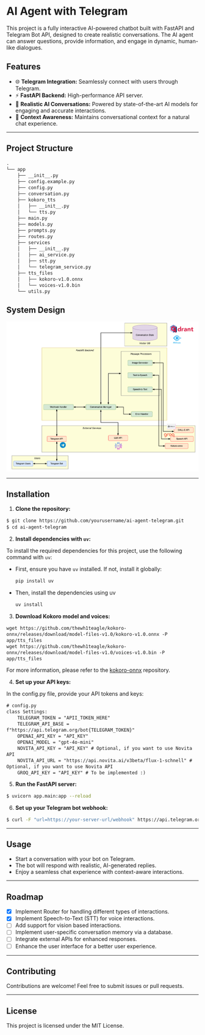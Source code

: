 # AI Agent with Telegram

This project is a fully interactive AI-powered chatbot built with FastAPI and Telegram Bot API, designed to create realistic conversations. The AI agent can answer questions, provide information, and engage in dynamic, human-like dialogues.

## Features

- 🌐 **Telegram Integration:** Seamlessly connect with users through Telegram.
- ⚡ **FastAPI Backend:** High-performance API server.
- 🤖 **Realistic AI Conversations:** Powered by state-of-the-art AI models for engaging and accurate interactions.
- 🧠 **Context Awareness:** Maintains conversational context for a natural chat experience.

---

## Project Structure

```
.
└── app
    ├── __init__.py
    ├── config.example.py
    ├── config.py
    ├── conversation.py
    ├── kokoro_tts
    │   ├── __init__.py
    │   └── tts.py
    ├── main.py
    ├── models.py
    ├── prompts.py
    ├── routes.py
    ├── services
    │   ├── __init__.py
    │   ├── ai_service.py
    │   ├── stt.py
    │   └── telegram_service.py
    ├── tts_files
    │   ├── kokoro-v1.0.onnx
    │   └── voices-v1.0.bin
    └── utils.py

```

## System Design

![System Design](telegram_agent_system_design.png)

---

## Installation

1. **Clone the repository:**

```bash
$ git clone https://github.com/yourusername/ai-agent-telegram.git
$ cd ai-agent-telegram
```

2. **Install dependencies with `uv`:**

To install the required dependencies for this project, use the following command with `uv`:

- First, ensure you have `uv` installed. If not, install it globally:

  ```bash
  pip install uv
  ```

- Then, install the dependencies using uv
  ```bash
  uv install
  ```

3. **Download Kokoro model and voices:**

```
wget https://github.com/thewh1teagle/kokoro-onnx/releases/download/model-files-v1.0/kokoro-v1.0.onnx -P app/tts_files
wget https://github.com/thewh1teagle/kokoro-onnx/releases/download/model-files-v1.0/voices-v1.0.bin -P app/tts_files
```

For more information, please refer to the [kokoro-onnx](https://github.com/thewh1teagle/kokoro-onnx) repository.

4. **Set up your API keys:**

In the config.py file, provide your API tokens and keys:

```
# config.py
class Settings:
    TELEGRAM_TOKEN = "APII_TOKEN_HERE"
    TELEGRAM_API_BASE = f"https://api.telegram.org/bot{TELEGRAM_TOKEN}"
    OPENAI_API_KEY = "API_KEY"
    OPENAI_MODEL = "gpt-4o-mini"
    NOVITA_API_KEY = "API_KEY" # Optional, if you want to use Novita API
    NOVITA_API_URL = "https://api.novita.ai/v3beta/flux-1-schnell" # Optional, if you want to use Novita API
    GROQ_API_KEY = "API_KEY" # To be implemented :)
```

5. **Run the FastAPI server:**

```bash
$ uvicorn app.main:app --reload
```

6. **Set up your Telegram bot webhook:**

```bash
$ curl -F "url=https://your-server-url/webhook" https://api.telegram.org/bot<TELEGRAM_BOT_TOKEN>/setWebhook
```

---

## Usage

- Start a conversation with your bot on Telegram.
- The bot will respond with realistic, AI-generated replies.
- Enjoy a seamless chat experience with context-aware interactions.

---

## Roadmap

- [x] Implement Router for handling different types of interactions.
- [x] Implement Speech-to-Text (STT) for voice interactions.
- [ ] Add support for vision based interactions.
- [ ] Implement user-specific conversation memory via a database.
- [ ] Integrate external APIs for enhanced responses.
- [ ] Enhance the user interface for a better user experience.

---

## Contributing

Contributions are welcome! Feel free to submit issues or pull requests.

---

## License

This project is licensed under the MIT License.

